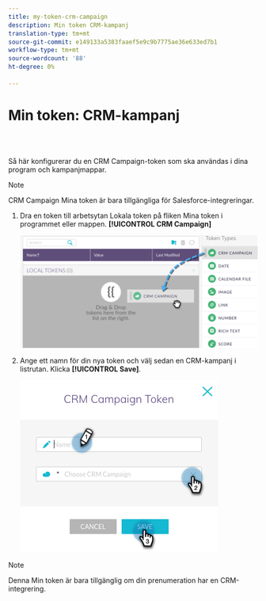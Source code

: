 ```yaml
---
title: my-token-crm-campaign
description: Min token CRM-kampanj
translation-type: tm+mt
source-git-commit: e149133a5383faaef5e9c9b7775ae36e633ed7b1
workflow-type: tm+mt
source-wordcount: '88'
ht-degree: 0%

---
```



# Min token: CRM-kampanj

<br> 

Så här konfigurerar du en CRM Campaign-token som ska användas i dina program och kampanjmappar.

>[!NOTE]
>
>CRM Campaign Mina token är bara tillgängliga för Salesforce-integreringar.

1. Dra en token till arbetsytan Lokala token på fliken Mina token i programmet eller mappen. **[!UICONTROL CRM Campaign]**

   ![Bild ett](/help/sky/assets/my-tokens/my-token-crm-campaign/my-token-crm-campaign-1.png)

2. Ange ett namn för din nya token och välj sedan en CRM-kampanj i listrutan. Klicka **[!UICONTROL Save]**.

   ![Bild två](/help/sky/assets/my-tokens/my-token-crm-campaign/my-token-crm-campaign-2.png)

>[!NOTE]
>
>Denna Min token är bara tillgänglig om din prenumeration har en CRM-integrering.
